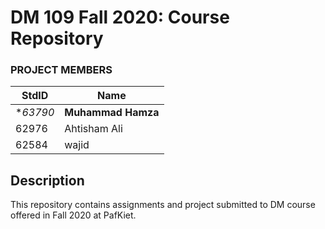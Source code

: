 # DM 109 Fall 2020: Course Repository #
### PROJECT MEMBERS ###
StdID | Name
------------ | -------------
**63790* | **Muhammad Hamza** <!--this is the group leader in bold-->
62976 | Ahtisham Ali
62584 | wajid
<!-- Replace name and student ids with acutally group member names and ids-->

## Description ##
This repository contains assignments and project submitted to DM course offered in Fall 2020 at PafKiet.
